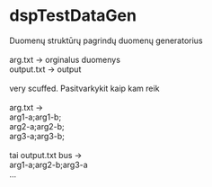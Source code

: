 # dspTestDataGen
Duomenų struktūrų pagrindų duomenų generatorius
<br>
<br>arg.txt -> orginalus duomenys
<br>output.txt -> output
<br>
<br>very scuffed. Pasitvarkykit kaip kam reik
<br>
<br>arg.txt ->
<br>arg1-a;arg1-b;
<br>arg2-a;arg2-b;
<br>arg3-a;arg3-b;
<br>
<br>tai output.txt bus ->
<br>arg1-a;arg2-b;arg3-a
<br>...
